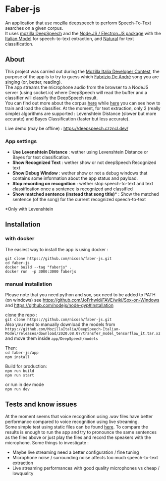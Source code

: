 
# Faber-js
An application that use mozilla deepspeech to perform Speech-To-Text searches on a given corpus.  
It uses [mozilla DeepSpeech](https://github.com/mozilla/DeepSpeech) and the [Node.JS / Electron.JS package](https://deepspeech.readthedocs.io/en/v0.8.2/USING.html#using-the-node-js-electron-js-package)  with the  [Italian Model](https://github.com/MozillaItalia/DeepSpeech-Italian-Model) for speech-to-text extraction,
and [Natural](https://github.com/NaturalNode/natural) for text classification.

## About  
This project was carried out during  the [Mozilla Italia Developer Contest](https://github.com/MozillaItalia/DeepSpeech-Contest), the purpose of the app is to try  to guess which [Fabrizio De André](https://en.wikipedia.org/wiki/Fabrizio_De_Andr%C3%A9) song you are singing (or, better, reading).  
The app  streams the microphone audio from the browser to a NodeJS server (using socket.io) where DeepSpeech  will read the buffer and a classifier will classify the  DeepSpeech result.  
You can find out more about the corpus [here](https://github.com/nicosh/faber-js/tree/main/app/DeepSpeech/corpus/corpus) while [here](https://github.com/nicosh/faber-js/blob/main/app/DeepSpeech/corpus/classifier.js) you can see how to train and load the classifier. 
At the moment, for text extraction, only 2 (really simple) algorithms are supported : Levenshtein Distance (slower but more accurate) and Bayes Classification (faster but  less accurate).   

Live demo (may be offline) : https://deepspeech.czzncl.dev/
### App settings 

- **Use Levenshtein Distance** : wether using Levenshtein Distance or Bayes for text classification.
- **Show Recognized Text** : wether show or not deepSpeech Recognized text
- **Show Debug Window** : wether show or not a debug windows that contains some information about the app status and payload.
- **Stop recording on recognition** : wether stop speech-to-text and text classification once a sentence is recognized and classified
- **Show matched sentence (instead that song title)*** : Show the matched sentence (of the song) for the current recognized speech-to-text
  
*Only with Levenshtein
## Installation
### with docker
The easiest way to install the app is using docker :   

`git clone https://github.com/nicosh/faber-js.git`  
`cd faber-js`  
`docker build --tag "faberjs" .`  
`docker run  -p 3000:3000 faberjs`  

### manual installation 
Please note that you need python and sox, sox need to be added  to PATH (on windows) see 
https://github.com/JoFrhwld/FAVE/wiki/Sox-on-Windows and https://github.com/nodejs/node-gyp#installation

clone the repo :  
`git clone https://github.com/nicosh/faber-js.git`  
Also you need to manually download the models from `https://github.com/MozillaItalia/DeepSpeech-Italian-Model/releases/download/2020.08.07/transfer_model_tensorflow_it.tar.xz` 
and move them inside `app/DeepSpeech/models`  

Then:  
`cd faber-js/app`  
`npm install`  

Build for production:  
`npm run build`  
`npm run start`  

or run in dev mode  
`npm run dev`  

## Tests and know issues
At the moment seems that voice recognition using .wav files have better performance compared to voice recognition using live streaming.  
Some simple test using static files can be found [here](https://github.com/nicosh/faber-js/blob/main/app/DeepSpeech/test.js). 
To compare the results is enough to run the app and try to pronounce the same sentences as the files above or just play the files and record the speakers with the microphone. 
Some things to investigate : 
- Maybe live streaming need a better configuration / fine tuning
- Microphone noise / surrounding noise  affects too much speech-to-text extraction
- Live streaming performances with good quality microphones vs cheap / lowquality 
